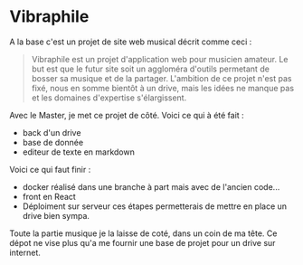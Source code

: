 # Vibraphile

A la base c'est un projet de site web musical décrit comme ceci :
> Vibraphile est un projet d'application web pour musicien amateur.
Le but est que le futur site soit un aggloméra d'outils permetant de bosser sa musique et de la partager.
L'ambition de ce projet n'est pas fixé, nous en somme bientôt à un drive, mais les idées ne manque pas et les domaines d'expertise s'élargissent.
>
Avec le Master, je met ce projet de côté.
Voici ce qui à été fait :

- back d'un drive
- base de donnée
- editeur de texte en markdown

Voici ce qui faut finir :

- docker réalisé dans une branche à part mais avec de l'ancien code...
- front en React
- Déploiment sur serveur
ces étapes permetterais de mettre en place un drive bien sympa.

Toute la partie musique je la laisse de coté, dans un coin de ma tête. Ce dépot ne vise plus qu'a me fournir une base de projet pour un drive sur internet.
